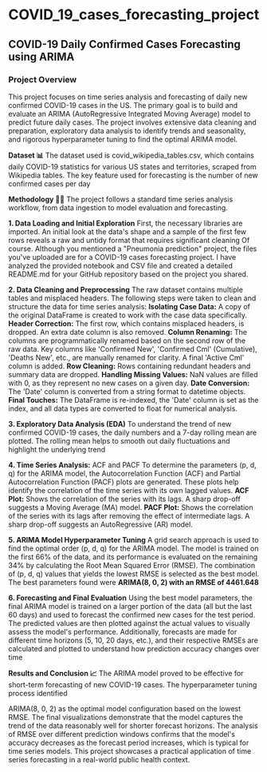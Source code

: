 # COVID_19_cases_forecasting_project
## **COVID-19 Daily Confirmed Cases Forecasting using ARIMA**

### **Project Overview**
This project focuses on time series analysis and forecasting of daily new confirmed COVID-19 cases in the US. The primary goal is to build and evaluate an ARIMA (AutoRegressive Integrated Moving Average) model to predict future daily cases. The project involves extensive data cleaning and preparation, exploratory data analysis to identify trends and seasonality, and rigorous hyperparameter tuning to find the optimal ARIMA model.

**Dataset 📊**
The dataset used is 
covid_wikipedia_tables.csv, which contains daily COVID-19 statistics for various US states and territories, scraped from Wikipedia tables. The key feature used for forecasting is the number of new confirmed cases per day

**Methodology 👨‍💻**
The project follows a standard time series analysis workflow, from data ingestion to model evaluation and forecasting.

**1. Data Loading and Initial Exploration**
First, the necessary libraries are imported. An initial look at the data's shape and a sample of the first few rows reveals a raw and untidy format that requires significant cleaning
Of course. Although you mentioned a "Pneumonia prediction" project, the files you've uploaded are for a COVID-19 cases forecasting project. I have analyzed the provided notebook and CSV file and created a detailed README.md for your GitHub repository based on the project you shared.

**2. Data Cleaning and Preprocessing**
The raw dataset contains multiple tables and misplaced headers. The following steps were taken to clean and structure the data for time series analysis:
**Isolating Case Data:** A copy of the original DataFrame is created to work with the case data specifically.
**Header Correction:** The first row, which contains misplaced headers, is dropped. An extra date column is also removed.
**Column Renaming:** The columns are programmatically renamed based on the second row of the raw data. Key columns like 'Confirmed New', 'Confirmed Cml' (Cumulative), 'Deaths New', etc., are manually renamed for clarity. A final 'Active Cml' column is added.
**Row Cleaning:** Rows containing redundant headers and summary data are dropped.
**Handling Missing Values:** NaN values are filled with 0, as they represent no new cases on a given day.
**Date Conversion:** The 'Date' column is converted from a string format to datetime objects.
**Final Touches:** The DataFrame is re-indexed, the 'Date' column is set as the index, and all data types are converted to float for numerical analysis.

**3. Exploratory Data Analysis (EDA)**
To understand the trend of new confirmed COVID-19 cases, the daily numbers and a 7-day rolling mean are plotted. The rolling mean helps to smooth out daily fluctuations and highlight the underlying trend

**4. Time Series Analysis:** ACF and PACF
To determine the parameters (p, d, q) for the ARIMA model, the Autocorrelation Function (ACF) and Partial Autocorrelation Function (PACF) plots are generated. These plots help identify the correlation of the time series with its own lagged values.
**ACF Plot:** Shows the correlation of the series with its lags. A sharp drop-off suggests a Moving Average (MA) model.
**PACF Plot:** Shows the correlation of the series with its lags after removing the effect of intermediate lags. A sharp drop-off suggests an AutoRegressive (AR) model.

**5. ARIMA Model Hyperparameter Tuning**
A grid search approach is used to find the optimal order (p, d, q) for the ARIMA model. The model is trained on the first 66% of the data, and its performance is evaluated on the remaining 34% by calculating the Root Mean Squared Error (RMSE). The combination of (p, d, q) values that yields the lowest RMSE is selected as the best model.
The best parameters found were 
**ARIMA(8, 0, 2) with an RMSE of 4461.648**

**6. Forecasting and Final Evaluation**
Using the best model parameters, the final ARIMA model is trained on a larger portion of the data (all but the last 60 days) and used to forecast the confirmed new cases for the test period. The predicted values are then plotted against the actual values to visually assess the model's performance. Additionally, forecasts are made for different time horizons (5, 10, 20 days, etc.), and their respective RMSEs are calculated and plotted to understand how prediction accuracy changes over time

**Results and Conclusion 📈**
The ARIMA model proved to be effective for short-term forecasting of new COVID-19 cases. The hyperparameter tuning process identified 

ARIMA(8, 0, 2) as the optimal model configuration based on the lowest RMSE. The final visualizations demonstrate that the model captures the trend of the data reasonably well for shorter forecast horizons. The analysis of RMSE over different prediction windows confirms that the model's accuracy decreases as the forecast period increases, which is typical for time series models. This project showcases a practical application of time series forecasting in a real-world public health context.
